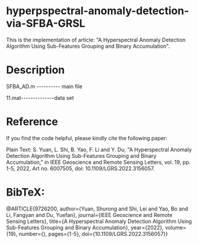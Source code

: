 # hyperpspectral-anomaly-detection-via-SFBA-GRSL

This is the implementation of article: "A Hyperspectral Anomaly Detection Algorithm Using Sub-Features Grouping and Binary Accumulation".



# Description
SFBA_AD.m ---------- main file

11.mat--------------data set
# Reference
If you find the code helpful, please kindly cite the following paper:

Plain Text:
S. Yuan, L. Shi, B. Yao, F. Li and Y. Du, "A Hyperspectral Anomaly Detection Algorithm Using Sub-Features Grouping and Binary Accumulation," in IEEE Geoscience and Remote Sensing Letters, vol. 19, pp. 1-5, 2022, Art no. 6007505, doi: 10.1109/LGRS.2022.3156057.
# BibTeX:
@ARTICLE{9726200,
  author={Yuan, Shurong and Shi, Lei and Yao, Bo and Li, Fangyan and Du, Yuefan},
  journal={IEEE Geoscience and Remote Sensing Letters}, 
  title={A Hyperspectral Anomaly Detection Algorithm Using Sub-Features Grouping and Binary Accumulation}, 
  year={2022},
  volume={19},
  number={},
  pages={1-5},
  doi={10.1109/LGRS.2022.3156057}}
